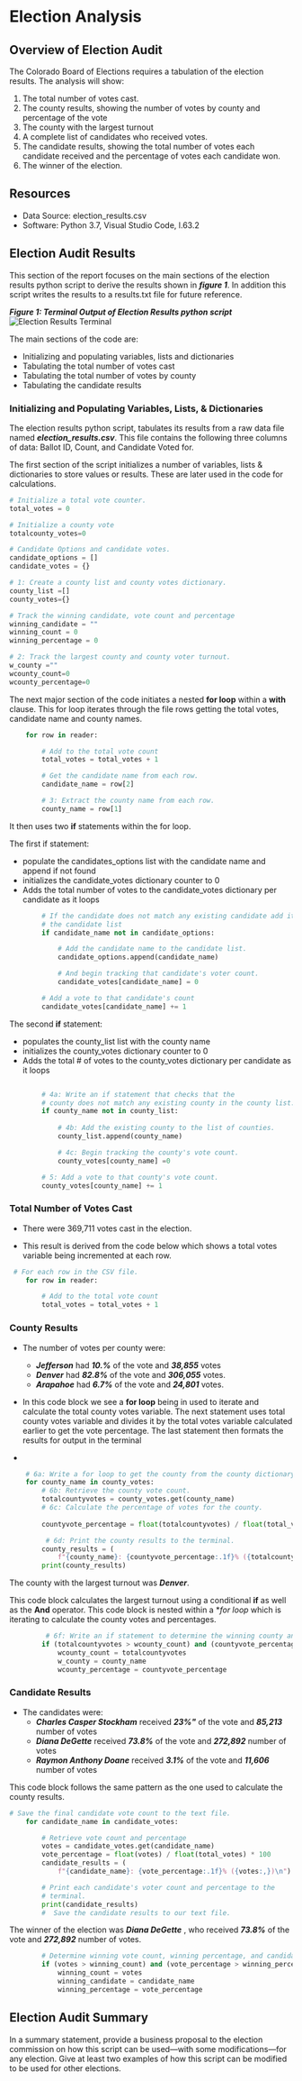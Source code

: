 # Election Analysis 
## Overview of Election Audit 
The Colorado Board of Elections requires a tabulation of the election results.  The analysis will show:

1.	The total number of votes cast.
2.	The county results, showing the number of votes by county and percentage of the vote
3.	The county with the largest turnout
4.	A complete list of candidates who received votes.
5.	The candidate results, showing the total number of votes each candidate received and the percentage of votes each candidate won.
6.	The winner of the election.

## Resources
-	Data Source: election_results.csv
-	Software: Python 3.7, Visual Studio Code, l.63.2

## Election Audit Results

This section of the report focuses on the main sections of the election results python script to derive the results shown in ***figure 1***.  In addition this script writes the results to a results.txt file for future reference.

***Figure 1: Terminal Output of Election Results python script***
![Election Results Terminal](/resources/Terminal_Output.png)

The main sections of the code are:
-   Initializing and populating variables, lists and dictionaries
-   Tabulating the total number of votes cast
-   Tabulating the total number of votes by county
-   Tabulating the candidate results

### Initializing and Populating Variables, Lists, & Dictionaries
The election results python script, tabulates its results from a raw data file named ***election_results.csv***.  This file contains the following three columns of data: Ballot ID, Count, and Candidate Voted for. 

The first section of the script initializes a number of variables, lists & dictionaries to store values or results.  These are later used in the code for calculations.

````python
# Initialize a total vote counter.
total_votes = 0 

# Initialize a county vote
totalcounty_votes=0

# Candidate Options and candidate votes.
candidate_options = []
candidate_votes = {}

# 1: Create a county list and county votes dictionary.
county_list =[]
county_votes={}

# Track the winning candidate, vote count and percentage
winning_candidate = ""
winning_count = 0
winning_percentage = 0

# 2: Track the largest county and county voter turnout.
w_county =""
wcounty_count=0
wcounty_percentage=0
````
The next major section of the code initiates a nested **for loop** within a **with** clause.  This for loop iterates through the file rows getting the total votes, candidate name and county names.  

````python
    for row in reader:

        # Add to the total vote count
        total_votes = total_votes + 1

        # Get the candidate name from each row.
        candidate_name = row[2]

        # 3: Extract the county name from each row.
        county_name = row[1]
````
It then uses two **if** statements within the for loop.

The first if statement:
-   populate the candidates_options list with the candidate name and append if not found
-   initializes the candidate_votes dictionary counter to 0
-   Adds the total number of votes to the candidate_votes dictionary per candidate as it loops

````python
        # If the candidate does not match any existing candidate add it to
        # the candidate list
        if candidate_name not in candidate_options:

            # Add the candidate name to the candidate list.
            candidate_options.append(candidate_name)

            # And begin tracking that candidate's voter count.
            candidate_votes[candidate_name] = 0

        # Add a vote to that candidate's count
        candidate_votes[candidate_name] += 1
````

The second **if** statement:
-   populates the county_list list with the county name
-   initializes the county_votes dictionary counter to 0
-   Adds the total # of votes to the county_votes dictionary per candidate as it loops

````python

        # 4a: Write an if statement that checks that the
        # county does not match any existing county in the county list.
        if county_name not in county_list:
        
            # 4b: Add the existing county to the list of counties.
            county_list.append(county_name)

            # 4c: Begin tracking the county's vote count.
            county_votes[county_name] =0

        # 5: Add a vote to that county's vote count.
        county_votes[county_name] += 1
````

### Total Number of Votes Cast

- There were 369,711 votes cast in the election.  

- This result is derived from the code below which shows a total votes variable being incremented at each row.

````python
 # For each row in the CSV file.
    for row in reader:

        # Add to the total vote count
        total_votes = total_votes + 1
 ````
###  County Results

- The number of votes per county were:
  - ***Jefferson*** had ***10.%*** of the vote and ***38,855*** votes
  - ***Denver*** had ***82.8%*** of the vote and ***306,055*** votes.
  - ***Arapahoe*** had ***6.7%*** of the vote and ***24,801*** votes.

- In this code block we see a **for loop** being in used to iterate and calculate the total county votes variable.  The next statement uses total county votes variable and divides it by the total votes variable calculated earlier to get the vote percentage.  The last statement then formats the results for output in the terminal
- 
````python
    # 6a: Write a for loop to get the county from the county dictionary.
    for county_name in county_votes:
        # 6b: Retrieve the county vote count.
        totalcountyvotes = county_votes.get(county_name)
        # 6c: Calculate the percentage of votes for the county.
        
        countyvote_percentage = float(totalcountyvotes) / float(total_votes) *100

         # 6d: Print the county results to the terminal.
        county_results = (
            f"{county_name}: {countyvote_percentage:.1f}% ({totalcountyvotes:,})\n")
        print(county_results)
````

The county with the largest turnout was ***Denver***.

This code block calculates the largest turnout using a conditional **if** as well as the **And** operator.  This code block is nested within a **for loop* which is iterating to calculate the county votes and percentages.  

````python
         # 6f: Write an if statement to determine the winning county and get its vote count.
        if (totalcountyvotes > wcounty_count) and (countyvote_percentage > wcounty_percentage):
            wcounty_count = totalcountyvotes
            w_county = county_name
            wcounty_percentage = countyvote_percentage   
````
### Candidate Results

- The candidates were:
  - ***Charles Casper Stockham*** received ***23%"*** of the vote and ***85,213*** number of votes
  - ***Diana DeGette*** received ***73.8%*** of the vote and ***272,892*** number of votes
  - ***Raymon Anthony Doane*** received ***3.1%*** of the vote and ***11,606*** number of votes

This code block follows the same pattern as the one used to calculate the county results.

````python
# Save the final candidate vote count to the text file.
    for candidate_name in candidate_votes:

        # Retrieve vote count and percentage
        votes = candidate_votes.get(candidate_name)
        vote_percentage = float(votes) / float(total_votes) * 100
        candidate_results = (
            f"{candidate_name}: {vote_percentage:.1f}% ({votes:,})\n")

        # Print each candidate's voter count and percentage to the
        # terminal.
        print(candidate_results)
        #  Save the candidate results to our text file.
````        
 The winner of the election was ***Diana DeGette*** , who received ***73.8%*** of the vote and ***272,892*** number of votes.

````python
        # Determine winning vote count, winning percentage, and candidate.
        if (votes > winning_count) and (vote_percentage > winning_percentage):
            winning_count = votes
            winning_candidate = candidate_name
            winning_percentage = vote_percentage
````



## Election Audit Summary
In a summary statement, provide a business proposal to the election commission on how this script can be used—with some modifications—for any election. Give at least two examples of how this script can be modified to be used for other elections.





